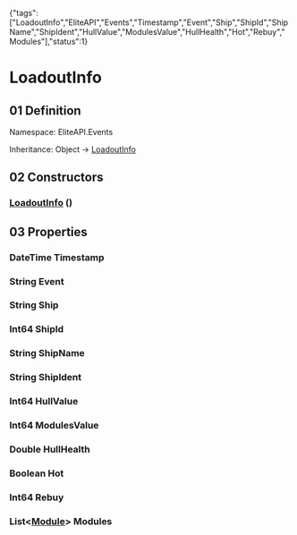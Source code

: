 {"tags":["LoadoutInfo","EliteAPI","Events","Timestamp","Event","Ship","ShipId","ShipName","ShipIdent","HullValue","ModulesValue","HullHealth","Hot","Rebuy","Modules"],"status":1}

# LoadoutInfo

## 01 Definition

Namespace: <span class='code'>EliteAPI.Events</span>

Inheritance: <span class='code'>Object</span> → <span class='code'>[LoadoutInfo](../../EliteAPI/Events/LoadoutInfo.html)</span>

## 02 Constructors

### <span class='code'>[LoadoutInfo](../../EliteAPI/Events/LoadoutInfo.html)</span> ()

## 03 Properties

### <span class='code'>DateTime</span> Timestamp

### <span class='code'>String</span> Event

### <span class='code'>String</span> Ship

### <span class='code'>Int64</span> ShipId

### <span class='code'>String</span> ShipName

### <span class='code'>String</span> ShipIdent

### <span class='code'>Int64</span> HullValue

### <span class='code'>Int64</span> ModulesValue

### <span class='code'>Double</span> HullHealth

### <span class='code'>Boolean</span> Hot

### <span class='code'>Int64</span> Rebuy

### <span class='code'>List<[Module](../../EliteAPI/Status/Module.html)></span> Modules


